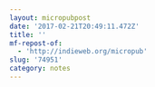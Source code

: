 ```yaml
---
layout: micropubpost
date: '2017-02-21T20:49:11.472Z'
title: ''
mf-repost-of:
  - 'http://indieweb.org/micropub'
slug: '74951'
category: notes
---
```

